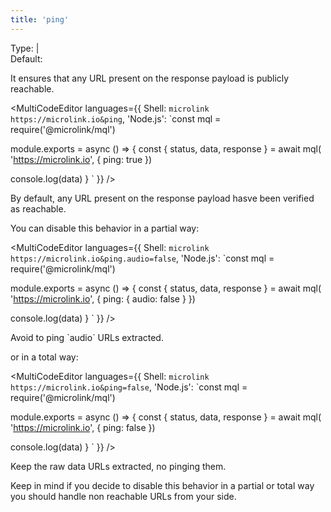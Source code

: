 ```yaml
---
title: 'ping'
--- 
```


Type: <TypeContainer><Type children='<boolean>'/> | <Type children='<object>'/></TypeContainer><br/>
Default: <Type children='true'/>

It ensures that any URL present on the response payload is publicly reachable.

<MultiCodeEditor languages={{
  Shell: `microlink https://microlink.io&ping`,
  'Node.js': `const mql = require('@microlink/mql')
 
module.exports = async () => {
  const { status, data, response } = await mql(
    'https://microlink.io', { 
      ping: true
  })
  
 console.log(data)
}
  `
  }} 
/>

<Figcaption>By default, any URL present on the response payload hasve been verified as reachable.</Figcaption>

You can disable this behavior in a partial way:

<MultiCodeEditor languages={{
  Shell: `microlink https://microlink.io&ping.audio=false`,
  'Node.js': `const mql = require('@microlink/mql')
 
module.exports = async () => {
  const { status, data, response } = await mql(
    'https://microlink.io', { 
      ping: {
        audio: false
      }
  })
  
 console.log(data)
}
  `
  }} 
/>

<Figcaption>Avoid to ping `audio` URLs extracted.</Figcaption>

or in a total way:

<MultiCodeEditor languages={{
  Shell: `microlink https://microlink.io&ping=false`,
  'Node.js': `const mql = require('@microlink/mql')
 
module.exports = async () => {
  const { status, data, response } = await mql(
    'https://microlink.io', { 
      ping: false
  })
  
 console.log(data)
}
  `
  }} 
/>

<Figcaption>Keep the raw data URLs extracted, no pinging them.</Figcaption>

Keep in mind if you decide to disable this behavior in a partial or total way you should handle non reachable URLs from your side.
